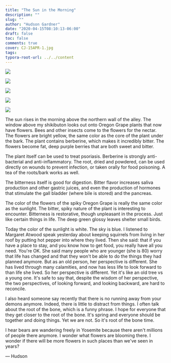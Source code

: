 ```yaml
---
title: "The Sun in the Morning"
description: ""
slug: ""
author: "Hudson Gardner"
date: "2020-04-15T08:10:13-06:00"
draft: false
toc: false
comments: true
cover: CJ-15APR-1.jpg
tags:
typora-root-url: ../../content
---
```


![](/img/CJ-15APR-2.jpg)

![](/img/CJ-15APR-3.jpg)

![](/img/CJ-15APR-4.jpg)

![](/img/CJ-15APR-5.jpg)

![](/img/CJ-15APR-6.jpg)

The sun rises in the morning above the northern wall of the alley. The window above my shikibuton looks out onto Oregon Grape plants that now have flowers. Bees and other insects come to the flowers for the nectar. The flowers are bright yellow, the same color as the core of the plant under the bark. The plant contains berberine, which makes it incredibly bitter. The flowers become fat, deep purple berries that are both sweet and bitter.

The plant itself can be used to treat psoriasis. Berberine is strongly anti-bacterial and anti-inflammatory. The root, dried and powdered, can be used directly on wounds to prevent infection, or taken orally for food poisoning. A tea of the roots/bark works as well.

The bitterness itself is good for digestion. Bitter flavor increases saliva production and other gastric juices, and even the production of hormones that stimulate the gall bladder (where bile is stored) and the pancreas.

The color of the flowers of the spiky Oregon Grape is really the same color as the sunlight. The bitter, spiky nature of the plant is interesting to encounter.  Bitterness is restorative, though unpleasant in the process. Just like certain things in life. The deep green glossy leaves shelter small birds.

Today the color of the sunlight is white. The sky is blue. I listened to Margaret Atwood speak yesterday about keeping squirrels from living in her roof by putting hot pepper into where they lived. Then she said: that if you have a place to stay, and you know how to get food, you really have all you need. You're OK. She said many people who are younger (she is 80) worry that life has changed and that they won't be able to do the things they had planned anymore. But as an old person, her perspective is different. She has lived through many calamities, and now has less life to look forward to than life she lived. So her perspective is different. Yet it's like an old tree vs a young one. It's safe to say that, despite the wisdom of her perspective, the two perspectives, of looking forward, and looking backward, are hard to reconcile.

I also heard someone say recently that there is no running away from your demons anymore. Indeed, there is little to distract from things. I often talk about the root of the bone, which is a funny phrase. I hope for everyone that they get closer to the root of the bone. It's spring and everyone should be together and doing things. Yet we are not. So it's root of the bone time.

I hear bears are wandering freely in Yosemite because there aren't millions of people there anymore. I wonder what flowers are blooming there. I wonder if there will be more flowers in such places than we've seen in years?

— Hudson